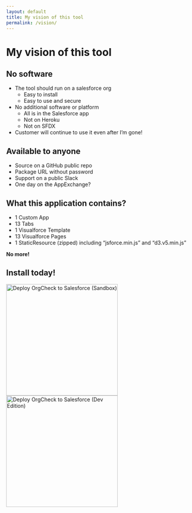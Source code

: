 ```yaml
---
layout: default
title: My vision of this tool
permalink: /vision/
---
```


# My vision of this tool

## No software
- The tool should run on a salesforce org
  - Easy to install
  - Easy to use and secure
- No additional software or platform 
  - All is in the Salesforce app
  - Not on Heroku 
  - Not on SFDX
- Customer will continue to use it even after I’m gone!

## Available to anyone
- Source on a GitHub public repo
- Package URL without password
- Support on a public Slack
- One day on the AppExchange?

## What this application contains?
- 1 Custom App
- 13 Tabs
- 1 Visualforce Template
- 13 Visualforce Pages
- 1 StaticResource (zipped) including “jsforce.min.js” and “d3.v5.min.js”

**No more!**

## Install today!
<a href="https://sfdc.co/OrgCheck-InstallToday-SDB"><img width="300" src="../assets/pngs/Install-SDBX.png" alt="Deploy OrgCheck to Salesforce (Sandbox)"></a><br />
<a href="https://sfdc.co/OrgCheck-InstallToday-DE"><img width="300" src="../assets/pngs/Install-DevEdition.png" alt="Deploy OrgCheck to Salesforce (Dev Edition)"></a><br />

